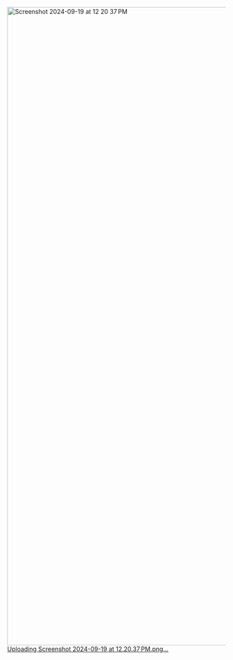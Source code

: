 <img width="1470" alt="Screenshot 2024-09-19 at 12 20 37 PM" src="https://github.com/user-attachments/assets/c8a4cf62-1c20-4e3e-a348-fc914152509d">[Uploading Screenshot 2024-09-19 at 12.20.37 PM.png…]()
